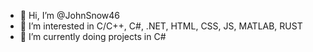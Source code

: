 - 👋 Hi, I’m @JohnSnow46
- 👀 I’m interested in C/C++, C#, .NET, HTML, CSS, JS, MATLAB, RUST
- 🌱 I’m currently doing projects in C#

<!---
JohnSnow46/JohnSnow46 is a ✨ special ✨ repository because its `README.md` (this file) appears on your GitHub profile.
You can click the Preview link to take a look at your changes.
--->
